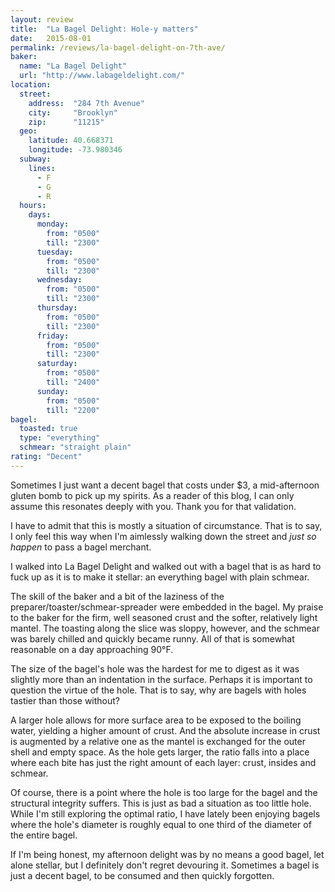 ```yaml
---
layout: review
title:  "La Bagel Delight: Hole-y matters"
date:   2015-08-01
permalink: /reviews/la-bagel-delight-on-7th-ave/
baker:
  name: "La Bagel Delight"
  url: "http://www.labageldelight.com/"
location:
  street:
    address:  "284 7th Avenue"
    city:     "Brooklyn"
    zip:      "11215"
  geo:
    latitude: 40.668371
    longitude: -73.980346
  subway:
    lines:
      - F
      - G
      - R
  hours:
    days:
      monday:
        from: "0500"
        till: "2300"
      tuesday:
        from: "0500"
        till: "2300"
      wednesday:
        from: "0500"
        till: "2300"
      thursday:
        from: "0500"
        till: "2300"
      friday:
        from: "0500"
        till: "2300"
      saturday:
        from: "0500"
        till: "2400"
      sunday:
        from: "0500"
        till: "2200"
bagel:
  toasted: true
  type: "everything"
  schmear: "straight plain"
rating: "Decent"
---
```


Sometimes I just want a decent bagel that costs under $3, a mid-afternoon gluten bomb to pick up my spirits. As a reader of this blog, I can only assume this resonates deeply with you. Thank you for that validation.

I have to admit that this is mostly a situation of circumstance. That is to say, I only feel this way when I'm aimlessly walking down the street and _just so happen_ to pass a bagel merchant.

I walked into La Bagel Delight and walked out with a bagel that is as hard to fuck up as it is to make it stellar: an everything bagel with plain schmear.

The skill of the baker and a bit of the laziness of the preparer/toaster/schmear-spreader were embedded in the bagel. My praise to the baker for the firm, well seasoned crust and the softer, relatively light mantel. The toasting along the slice was sloppy, however, and the schmear was barely chilled and quickly became runny. All of that is somewhat reasonable on a day approaching 90°F.

The size of the bagel's hole was the hardest for me to digest as it was slightly more than an indentation in the surface. Perhaps it is important to question the virtue of the hole. That is to say, why are bagels with holes tastier than those without?

A larger hole allows for more surface area to be exposed to the boiling water, yielding a higher amount of crust. And the absolute increase in crust is augmented by a relative one as the mantel is exchanged for the outer shell and empty space. As the hole gets larger, the ratio falls into a place where each bite has just the right amount of each layer: crust, insides and schmear.

Of course, there is a point where the hole is too large for the bagel and the structural integrity suffers. This is just as bad a situation as too little hole. While I'm still exploring the optimal ratio, I have lately been enjoying bagels where the hole's diameter is roughly equal to one third of the diameter of the entire bagel.

If I'm being honest, my afternoon delight was by no means a good bagel, let alone stellar, but I definitely don't regret devouring it. Sometimes a bagel is just a decent bagel, to be consumed and then quickly forgotten.
